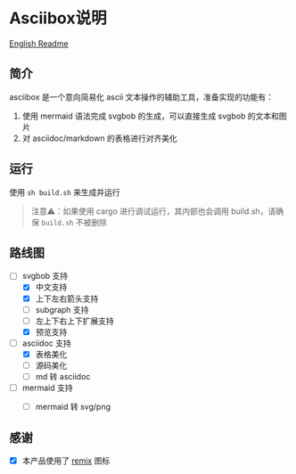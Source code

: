 # Asciibox说明 #

[English Readme](./readme_EN.md)

## 简介 ##

asciibox 是一个意向简易化 ascii 文本操作的辅助工具，准备实现的功能有：

1. 使用 mermaid 语法完成 svgbob 的生成，可以直接生成 svgbob 的文本和图片
2. 对 asciidoc/markdown 的表格进行对齐美化


## 运行 ##

使用 `sh build.sh` 来生成并运行

> 注意⚠️：如果使用 cargo 进行调试运行，其内部也会调用 build.sh，请确保 `build.sh` 不被删除

## 路线图 ##

- [ ] svgbob 支持
    - [x] 中文支持
    - [x] 上下左右箭头支持
    - [ ] subgraph 支持
    - [ ] 左上下右上下扩展支持
    - [x] 预览支持
- [ ] asciidoc 支持
    - [x] 表格美化
    - [ ] 源码美化
    - [ ] md 转 asciidoc
- [ ] mermaid 支持
    - [ ] mermaid 转 svg/png


## 感谢

- [x] 本产品使用了 [remix](https://remixicon.com/) 图标

